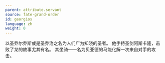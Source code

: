```yaml
---
parent: attribute.servant
source: fate-grand-order
id: georgios
language: zh
weight: 0
---
```


以圣乔尔乔斯或是圣乔治之名为人们广为知晓的圣者。
他手持圣剑阿斯卡隆，击败了龙的故事尤其有名。
其坐骑——名为贝亚德的马能化解一次来自对手的攻击。
